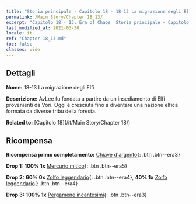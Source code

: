 ```yaml
---
title: "Storia principale - Capitolo 18 - 18-13 La migrazione degli Elfi"
permalink: /Main Story/Chapter 18_13/
excerpt: "Capitolo 18 - 13. Era of Chaos  Storia principale - Capitolo 18_13. 18-13 La migrazione degli Elfi"
last_modified_at: 2021-03-30
locale: it
ref: "Chapter 18_13.md"
toc: false
classes: wide
---
```


## Dettagli

 **Nome:** 18-13 La migrazione degli Elfi

 **Descrizione:** AvLee fu fondata a partire da un insediamento di Elfi provenienti da Vori. Oggi è cresciuta fino a diventare una nazione elfica formata da diverse tribù della foresta.

 **Related to:** [Capitolo 18](/it/Main Story/Chapter 18/)

## Ricompensa

 **Ricompensa primo completamento:** [Chiave d'argento](/it/Items/con_693/){: .btn .btn--era3}

 **Drop 1:** **100% 1x** [Mercurio mitico](/it/Items/mat_63/){: .btn .btn--era5}

 **Drop 2:** **60% 0x** [Zolfo leggendario](/it/Items/mat_57/){: .btn .btn--era4}, **40% 1x** [Zolfo leggendario](/it/Items/mat_57/){: .btn .btn--era4}

 **Drop 3:** **100% 1x** [Pergamene incantesimi](/it/Items/con_694/){: .btn .btn--era3}

